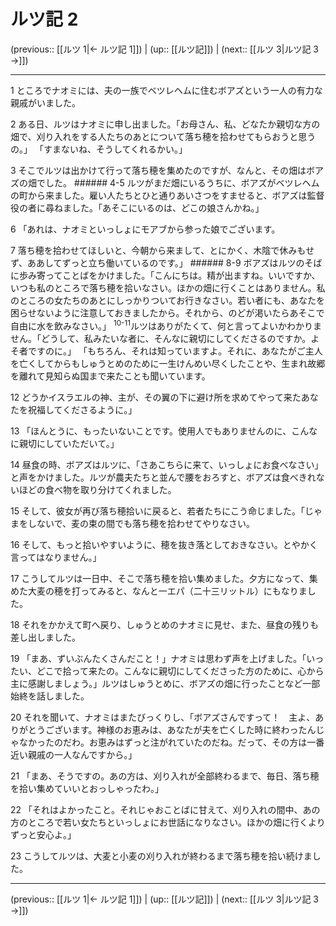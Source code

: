 # ルツ記 2

(previous:: [[ルツ 1|← ルツ記 1]]) | (up:: [[ルツ記]]) | (next:: [[ルツ 3|ルツ記 3 →]])

***




1 
ところでナオミには、夫の一族でベツレヘムに住むボアズという一人の有力な親戚がいました。 



2 
ある日、ルツはナオミに申し出ました。「お母さん、私、どなたか親切な方の畑で、刈り入れをする人たちのあとについて落ち穂を拾わせてもらおうと思うの。」 「すまないね、そうしてくれるかい。」 



3 
そこでルツは出かけて行って落ち穂を集めたのですが、なんと、その畑はボアズの畑でした。 ###### 4-5 ルツがまだ畑にいるうちに、ボアズがベツレヘムの町から来ました。雇い人たちとひと通りあいさつをすませると、ボアズは監督役の者に尋ねました。「あそこにいるのは、どこの娘さんかね。」 



6 
「あれは、ナオミといっしょにモアブから参った娘でございます。 



7 
落ち穂を拾わせてほしいと、今朝から来まして、とにかく、木陰で休みもせず、ああしてずっと立ち働いているのです。」 ###### 8-9 ボアズはルツのそばに歩み寄ってことばをかけました。「こんにちは。精が出ますね。いいですか、いつも私のところで落ち穂を拾いなさい。ほかの畑に行くことはありません。私のところの女たちのあとにしっかりついてお行きなさい。若い者にも、あなたを困らせないように注意しておきましたから。それから、のどが渇いたらあそこで自由に水を飲みなさい。」 <sup class="versenum">10-11</sup>ルツはありがたくて、何と言ってよいかわかりません。「どうして、私みたいな者に、そんなに親切にしてくださるのですか。よそ者ですのに。」 「もちろん、それは知っていますよ。それに、あなたがご主人を亡くしてからもしゅうとめのために一生けんめい尽くしたことや、生まれ故郷を離れて見知らぬ国まで来たことも聞いています。 



12 
どうかイスラエルの神、主が、その翼の下に避け所を求めてやって来たあなたを祝福してくださるように。」 



13 
「ほんとうに、もったいないことです。使用人でもありませんのに、こんなに親切にしていただいて。」 



14 
昼食の時、ボアズはルツに、「さあこちらに来て、いっしょにお食べなさい」と声をかけました。ルツが農夫たちと並んで腰をおろすと、ボアズは食べきれないほどの食べ物を取り分けてくれました。 



15 
そして、彼女が再び落ち穂拾いに戻ると、若者たちにこう命じました。「じゃまをしないで、麦の束の間でも落ち穂を拾わせてやりなさい。 



16 
そして、もっと拾いやすいように、穂を抜き落としておきなさい。とやかく言ってはなりません。」 



17 
こうしてルツは一日中、そこで落ち穂を拾い集めました。夕方になって、集めた大麦の穂を打ってみると、なんと一エパ（二十三リットル）にもなりました。 



18 
それをかかえて町へ戻り、しゅうとめのナオミに見せ、また、昼食の残りも差し出しました。 



19 
「まあ、ずいぶんたくさんだこと！」ナオミは思わず声を上げました。「いったい、どこで拾って来たの。こんなに親切にしてくださった方のために、心から主に感謝しましょう。」ルツはしゅうとめに、ボアズの畑に行ったことなど一部始終を話しました。 



20 
それを聞いて、ナオミはまたびっくりし、「ボアズさんですって！　主よ、ありがとうございます。神様のお恵みは、あなたが夫を亡くした時に終わったんじゃなかったのだわ。お恵みはずっと注がれていたのだね。だって、その方は一番近い親戚の一人なんですから。」 



21 
「まあ、そうですの。あの方は、刈り入れが全部終わるまで、毎日、落ち穂を拾い集めていいとおっしゃったわ。」 



22 
「それはよかったこと。それじゃおことばに甘えて、刈り入れの間中、あの方のところで若い女たちといっしょにお世話になりなさい。ほかの畑に行くよりずっと安心よ。」 



23 
こうしてルツは、大麦と小麦の刈り入れが終わるまで落ち穂を拾い続けました。

***

(previous:: [[ルツ 1|← ルツ記 1]]) | (up:: [[ルツ記]]) | (next:: [[ルツ 3|ルツ記 3 →]])
